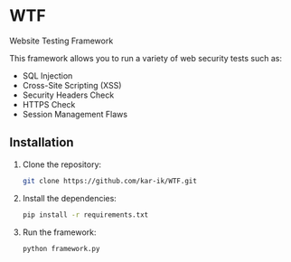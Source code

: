 # WTF
Website Testing Framework

This framework allows you to run a variety of web security tests such as:
- SQL Injection
- Cross-Site Scripting (XSS)
- Security Headers Check
- HTTPS Check
- Session Management Flaws

## Installation

1. Clone the repository:
    ```bash
    git clone https://github.com/kar-ik/WTF.git
    ```

2. Install the dependencies:
    ```bash
    pip install -r requirements.txt
    ```

3. Run the framework:
    ```bash
    python framework.py
    ```


